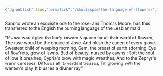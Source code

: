 ```yaml
---
{"dg-publish":true,"permalink":"/skull/spam/the-language-of-flowers/","tags":["Tagless"],"noteIcon":""}
---
```



Sappho wrote an exquisite ode to the rose; and Thomas Moore, has thus transferred to the English the burning language of the Lesbian maid :

"If Jove would give the leafy bowers 
A queen for all their world of flowers, 
The rose would be the choice of Jove, 
And blush the queen of every grove. 
Sweetest child of weeping morning, 
Gem, the breast of earth adorning, 
Eye of flow'rets, glow of lawns. 
Bud of beauty, nursed by dawns : 
Soft the soul of love it breathes, 
Cypria's brow with magic wreathes; 
And to the Zephyr's warm caresses. 
Diffuses all its verdant tresses, 
Till glowing with the wanton's play, 
It blushes a diviner ray."
